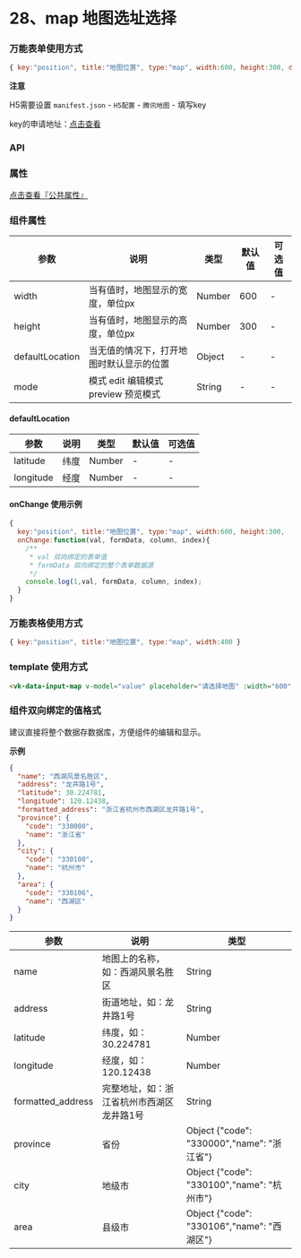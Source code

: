 # 28、map 地图选址选择

### 万能表单使用方式

```js
{ key:"position", title:"地图位置", type:"map", width:600, height:300, defaultLocation:{ latitude: 30.224781, longitude: 120.12438 } },
```

**注意**

H5需要设置 `manifest.json` - `H5配置` - `腾讯地图` - 填写key

key的申请地址：[点击查看](https://lbs.qq.com/)

### API

### 属性

[点击查看『公共属性』](https://vkdoc.fsq.pub/admin/components/0%E3%80%81public.html)

### 组件属性

| 参数             | 说明                           | 类型    | 默认值  | 可选值 |
|------------------|-------------------------------|---------|--------|-------|
| width      | 当有值时，地图显示的宽度，单位px | Number  | 600 | - |
| height        | 当有值时，地图显示的高度，单位px | Number  | 300 | -  |
| defaultLocation      | 当无值的情况下，打开地图时默认显示的位置 | Object  | - | -  |
| mode      | 模式 edit 编辑模式 preview 预览模式 | String  | - | -  |

#### defaultLocation

| 参数             | 说明                           | 类型    | 默认值  | 可选值 |
|------------------|-------------------------------|---------|--------|-------|
| latitude    | 纬度| Number  | - | -  |
| longitude            | 经度 | Number  | - | - |

#### onChange 使用示例
```js
{ 
  key:"position", title:"地图位置", type:"map", width:600, height:300,
  onChange:function(val, formData, column, index){
    /**
     * val 双向绑定的表单值
     * formData 双向绑定的整个表单数据源
     */
    console.log(1,val, formData, column, index);
  }
}
```

### 万能表格使用方式

```js
{ key:"position", title:"地图位置", type:"map", width:400 }
```

### template 使用方式
```html
<vk-data-input-map v-model="value" placeholder="请选择地图" :width="600" :height="300"></vk-data-input-map>
```

### 组件双向绑定的值格式

建议直接将整个数据存数据库，方便组件的编辑和显示。

**示例**

```json
{
  "name": "西湖风景名胜区",
  "address": "龙井路1号",
  "latitude": 30.224781,
  "longitude": 120.12438,
  "formatted_address": "浙江省杭州市西湖区龙井路1号",
  "province": {
    "code": "330000",
    "name": "浙江省"
  },
  "city": {
    "code": "330100",
    "name": "杭州市"
  },
  "area": {
    "code": "330106",
    "name": "西湖区"
  }
}
```

| 参数             | 说明                           | 类型    | 
|------------------|-------------------------------|---------|
| name    | 地图上的名称，如：西湖风景名胜区 | String  | 
| address   | 街道地址，如：龙井路1号 | String  | 
| latitude   | 纬度，如：30.224781 | Number  | 
| longitude   | 经度，如：120.12438 | Number  | 
| formatted_address   | 完整地址，如：浙江省杭州市西湖区龙井路1号| String  | 
| province   | 省份 | Object {"code": "330000","name": "浙江省"} |
| city   | 地级市 | Object  {"code": "330100","name": "杭州市"} |
| area   | 县级市 | Object  {"code": "330106","name": "西湖区"} |
